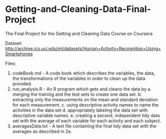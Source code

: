 # Getting-and-Cleaning-Data-Final-Project
The Final Project for the Getting and Cleaning Data Course on Coursera

Dataset: http://archive.ics.uci.edu/ml/datasets/Human+Activity+Recognition+Using+Smartphones

Files:

  1. codeBook.md - A code book which describes the variables, the data, the transformations of the variables in order to clean up the data provided.
  2. run_analysis.R - An R program which gets and cleans the data by
    a. merging the training and the test sets to create one data set.
    b. extracting only the measurements on the mean and standard deviation for each measurement. 
    c. using descriptive activity names to name the activities in the data set
    d. appropriately labeling the data set with descriptive variable names. 
    e. creating a second, independent tidy data set with the average of each variable for each activity and each subject.
  3. averagesData.txt - A text file containing the final tidy data set with the averages as described in 2e.
